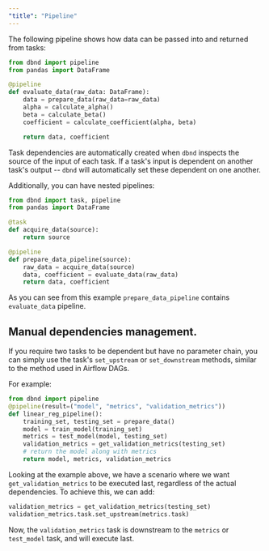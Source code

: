 ```yaml
---
"title": "Pipeline"
---
```

The following pipeline shows how data can be passed into and returned from tasks:

<!-- xfail -->
```python
from dbnd import pipeline
from pandas import DataFrame

@pipeline
def evaluate_data(raw_data: DataFrame):
    data = prepare_data(raw_data=raw_data)
    alpha = calculate_alpha()
    beta = calculate_beta()
    coefficient = calculate_coefficient(alpha, beta)

    return data, coefficient

```

Task dependencies are automatically created when `dbnd` inspects the source of the input of each task. If a task's input is dependent on another task's output -- `dbnd` will automatically set these dependent on one another.

Additionally, you can have nested pipelines:

<!-- xfail -->
```python
from dbnd import task, pipeline
from pandas import DataFrame

@task
def acquire_data(source):
    return source

@pipeline
def prepare_data_pipeline(source):
    raw_data = acquire_data(source)
    data, coefficient = evaluate_data(raw_data)
    return data, coefficient
```

As you can see from this example `prepare_data_pipeline` contains `evaluate_data` pipeline.


## Manual dependencies management.

If you require two tasks to be dependent but have no parameter chain, you can simply use the task's `set_upstream` or `set_downstream` methods, similar to the method used in Airflow DAGs.

For example:
<!-- xfail -->
```python
from dbnd import pipeline
@pipeline(result=("model", "metrics", "validation_metrics"))
def linear_reg_pipeline():
    training_set, testing_set = prepare_data()
    model = train_model(training_set)
    metrics = test_model(model, testing_set)
    validation_metrics = get_validation_metrics(testing_set)
    # return the model along with metrics
    return model, metrics, validation_metrics
```

Looking at the example above, we have a scenario where we want `get_validation_metrics` to be executed last, regardless of the actual dependencies. To achieve this, we can add:
<!-- xfail -->
```python
validation_metrics = get_validation_metrics(testing_set)
validation_metrics.task.set_upstream(metrics.task)
```
Now, the `validation_metrics` task is downstream to the `metrics` or `test_model` task, and will execute last.
